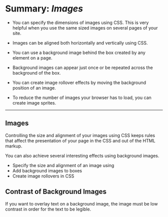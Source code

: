 # **Summary: *Images***

- You can specify the dimensions of images using CSS. This is very helpful when you use the same sized images on several pages of your site.

- Images can be aligned both horizontally and vertically using CSS.

- You can use a background image behind the box created by any element on a page.

- Background images can appear just once or be repeated across the background of the box.

- You can create image rollover effects by moving the background position of an image.

- To reduce the number of images your browser has to load, you can create image sprites.

---

## Images

Controlling the size and alignment of your images using CSS keeps rules that affect the presentation of your page in the CSS and out of the HTML markup.

You can also achieve several interesting effects using background images.

- Specify the size and alignment of an image using
- Add background images to boxes
- Create image rollovers in CSS

## Contrast of Background Images

If you want to overlay text on a background image, the image must be low contrast in order for the text to be legible.
